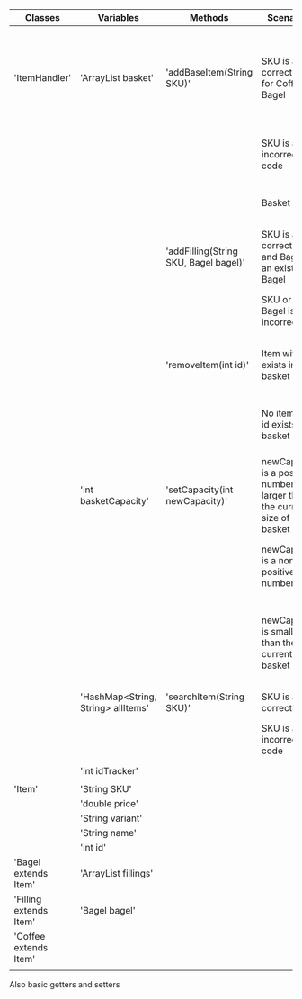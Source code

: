 | Classes                | Variables                          | Methods                                | Scenarios                                                               | Outcome                                                                                       |
|------------------------|------------------------------------|----------------------------------------|-------------------------------------------------------------------------|-----------------------------------------------------------------------------------------------|
| 'ItemHandler'          | 'ArrayList<Item> basket'           | 'addBaseItem(String SKU)'              | SKU is a correct code for Coffee or Bagel                               | Add Item with that SKU to basket and print name, variant and price of the item. Return Item   |
|                        |                                    |                                        | SKU is a incorrect code                                                 | Return null and print "No such item exists"                                                   |
|                        |                                    |                                        | Basket is full                                                          | Return null and print "Basket is full"                                                        |
|                        |                                    | 'addFilling(String SKU, Bagel bagel)'  | SKU is a correct code and Bagel is an existing Bagel                    | Add filling to Bagels fillings. Return Filling                                                |
|                        |                                    |                                        | SKU or Bagel is incorrect                                               | Return null and print "No suck item exists"                                                   |
|                        |                                    | 'removeItem(int id)'                   | Item with id exists in basket                                           | Remove one of these items from basket. Return true                                            |
|                        |                                    |                                        | No item with id exists in basket                                        | Return false and print "No such item exists in basket"                                        |
|                        | 'int basketCapacity'               | 'setCapacity(int newCapacity)'         | newCapacity is a positive number larger than the current size of basket | Return true and set capacity to newCapacity                                                   |
|                        |                                    |                                        | newCapacity is a non-positive number                                    | Return false and print "Capacity must be positive"                                            |
|                        |                                    |                                        | newCapacity is smaller than the current basket size                     | Return false and print "Capacity cant be smaller than the current size of the basket"         |
|                        | 'HashMap<String, String> allItems' | 'searchItem(String SKU)'               | SKU is a correct code                                                   | Return Item                                                                                   |
|                        |                                    |                                        | SKU is a incorrect code                                                 | Return null and print "No such item exists"                                                   |
|                        | 'int idTracker'                    |                                        |                                                                         |                                                                                               |
|                        |                                    |                                        |                                                                         |                                                                                               |
| 'Item'                 | 'String SKU'                       |                                        |                                                                         |                                                                                               |
|                        | 'double price'                     |                                        |                                                                         |                                                                                               |
|                        | 'String variant'                   |                                        |                                                                         |                                                                                               |
|                        | 'String name'                      |                                        |                                                                         |                                                                                               |
|                        | 'int id'                           |                                        |                                                                         |                                                                                               |
| 'Bagel extends Item'   | 'ArrayList<Filling> fillings'      |                                        |                                                                         |                                                                                               |
| 'Filling extends Item' | 'Bagel bagel'                      |                                        |                                                                         |                                                                                               |
| 'Coffee extends Item'  |                                    |                                        |                                                                         |                                                                                               |
|                        |                                    |                                        |                                                                         |                                                                                               |

Also basic getters and setters